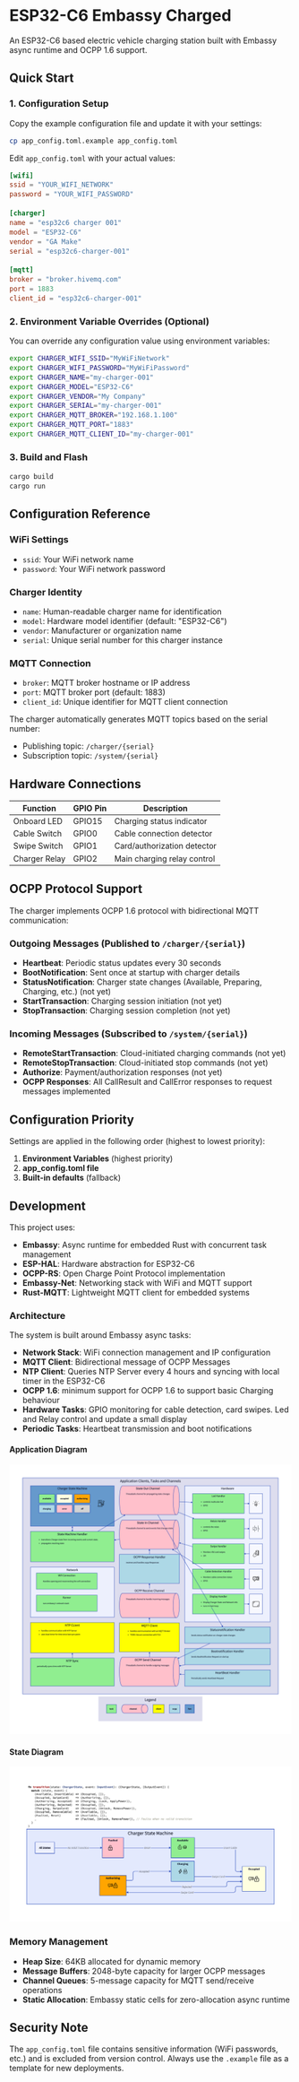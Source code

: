 # ESP32-C6 Embassy Charged

An ESP32-C6 based electric vehicle charging station built with Embassy async runtime and OCPP 1.6 support.

## Quick Start

### 1. Configuration Setup

Copy the example configuration file and update it with your settings:

```bash
cp app_config.toml.example app_config.toml
```

Edit `app_config.toml` with your actual values:

```toml
[wifi]
ssid = "YOUR_WIFI_NETWORK"
password = "YOUR_WIFI_PASSWORD"

[charger]
name = "esp32c6 charger 001"
model = "ESP32-C6"
vendor = "GA Make"
serial = "esp32c6-charger-001"

[mqtt]
broker = "broker.hivemq.com"
port = 1883
client_id = "esp32c6-charger-001"
```

### 2. Environment Variable Overrides (Optional)

You can override any configuration value using environment variables:

```bash
export CHARGER_WIFI_SSID="MyWiFiNetwork"
export CHARGER_WIFI_PASSWORD="MyWiFiPassword"
export CHARGER_NAME="my-charger-001"
export CHARGER_MODEL="ESP32-C6"
export CHARGER_VENDOR="My Company"
export CHARGER_SERIAL="my-charger-001"
export CHARGER_MQTT_BROKER="192.168.1.100"
export CHARGER_MQTT_PORT="1883"
export CHARGER_MQTT_CLIENT_ID="my-charger-001"
```

### 3. Build and Flash

```bash
cargo build
cargo run
```

## Configuration Reference

### WiFi Settings
- `ssid`: Your WiFi network name
- `password`: Your WiFi network password

### Charger Identity
- `name`: Human-readable charger name for identification
- `model`: Hardware model identifier (default: "ESP32-C6")
- `vendor`: Manufacturer or organization name
- `serial`: Unique serial number for this charger instance

### MQTT Connection
- `broker`: MQTT broker hostname or IP address
- `port`: MQTT broker port (default: 1883)
- `client_id`: Unique identifier for MQTT client connection

The charger automatically generates MQTT topics based on the serial number:
- Publishing topic: `/charger/{serial}`
- Subscription topic: `/system/{serial}`

## Hardware Connections

| Function | GPIO Pin | Description |
|----------|----------|-------------|
| Onboard LED | GPIO15 | Charging status indicator |
| Cable Switch | GPIO0 | Cable connection detector |
| Swipe Switch | GPIO1 | Card/authorization detector |
| Charger Relay | GPIO2 | Main charging relay control |

## OCPP Protocol Support

The charger implements OCPP 1.6 protocol with bidirectional MQTT communication:

### Outgoing Messages (Published to `/charger/{serial}`)
- **Heartbeat**: Periodic status updates every 30 seconds
- **BootNotification**: Sent once at startup with charger details
- **StatusNotification**: Charger state changes (Available, Preparing, Charging, etc.) (not yet)
- **StartTransaction**: Charging session initiation (not yet)
- **StopTransaction**: Charging session completion (not yet)

### Incoming Messages (Subscribed to `/system/{serial}`)
- **RemoteStartTransaction**: Cloud-initiated charging commands  (not yet)
- **RemoteStopTransaction**: Cloud-initiated stop commands (not yet)
- **Authorize**: Payment/authorization responses  (not yet)
- **OCPP Responses**: All CallResult and CallError responses to request messages implemented 

## Configuration Priority

Settings are applied in the following order (highest to lowest priority):

1. **Environment Variables** (highest priority)
2. **app_config.toml file**
3. **Built-in defaults** (fallback)

## Development

This project uses:
- **Embassy**: Async runtime for embedded Rust with concurrent task management
- **ESP-HAL**: Hardware abstraction for ESP32-C6
- **OCPP-RS**: Open Charge Point Protocol implementation
- **Embassy-Net**: Networking stack with WiFi and MQTT support
- **Rust-MQTT**: Lightweight MQTT client for embedded systems

### Architecture
The system is built around Embassy async tasks:
- **Network Stack**: WiFi connection management and IP configuration
- **MQTT Client**: Bidirectional message of OCPP Messages
- **NTP Client**: Queries NTP Server every 4 hours and syncing with local timer in the ESP32-C6
- **OCPP 1.6**: minimum support for OCPP 1.6 to support basic Charging behaviour
- **Hardware Tasks**: GPIO monitoring for cable detection, card swipes. Led and Relay control and update a small display
- **Periodic Tasks**: Heartbeat transmission and boot notifications

#### Application Diagram

![Application Diagram](./architecture/app_diagram.png)

#### State Diagram

![State Diagram](./architecture/state_machine.png)

### Memory Management
- **Heap Size**: 64KB allocated for dynamic memory
- **Message Buffers**: 2048-byte capacity for larger OCPP messages
- **Channel Queues**: 5-message capacity for MQTT send/receive operations
- **Static Allocation**: Embassy static cells for zero-allocation async runtime

## Security Note

The `app_config.toml` file contains sensitive information (WiFi passwords, etc.) and is excluded from version control. Always use the `.example` file as a template for new deployments.
